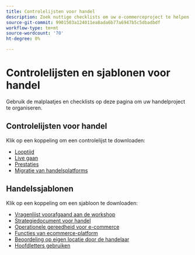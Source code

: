 ```yaml
---
title: Controlelijsten voor handel
description: Zoek nuttige checklists om uw e-commerceproject te helpen organiseren.
source-git-commit: 9901503a124011ea8ada6b77a6947b5c5dbadbdf
workflow-type: tm+mt
source-wordcount: '70'
ht-degree: 0%

---
```



# Controlelijsten en sjablonen voor handel

Gebruik de malplaatjes en checklists op deze pagina om uw handelproject te organiseren.

## Controlelijsten voor handel

Klik op een koppeling om een controlelijst te downloaden:

- [Looptijd](../../assets/playbooks/checklists/maturity.pptx)
- [Live gaan](../../assets/playbooks/checklists/go-live.pptx)
- [Prestaties](../../assets/playbooks/checklists/performance.pptx)
- [Migratie van handelsplatforms](../../assets/playbooks/checklists/commerce-platform-migration.pptx)

## Handelssjablonen

Klik op een koppeling om een sjabloon te downloaden:

- [Vragenlijst voorafgaand aan de workshop](../../assets/playbooks/templates/requirements-questionnaire.pptx)
- [Strategiedocument voor handel](../../assets/playbooks/templates/commerce-strategy-document.pptx)
- [Operationele gereedheid voor e-commerce](../../assets/playbooks/templates/ecommerce-operational-readiness.pptx)
- [Functies van ecommerce-platform](../../assets/playbooks/templates/ecommerce-platform-features.pptx)
- [Beoordeling op eigen locatie door de handelaar](../../assets/playbooks/templates/merchant-self-site-assessment.pptx)
- [Hoofdletters gebruiken](../../assets/playbooks/templates/use-case.pptx)